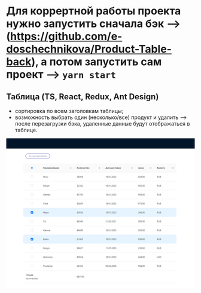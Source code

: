 # Для коррертной работы проекта нужно запустить сначала бэк --> (https://github.com/e-doschechnikova/Product-Table-back), а потом запустить сам проект --> `yarn start`

## Таблица (TS, React, Redux, Ant Design)

  <div>
<ul>
  <li> сортировка по всем заголовкам таблицы; </li>
  <li> возможность выбрать один (несколько/все) продукт и удалить --> после перезагрузки бэка, удаленные данные будут отображаться в таблице. </li>
</ul>
  </div>

  <div align=center>
<img src="https://raw.githubusercontent.com/e-doschechnikova/Product-Table/fd995d38bf04e504055aa7f00fb43b97995f82bc/src/assets/intro-img/product-table.png" /> 
  </div>
